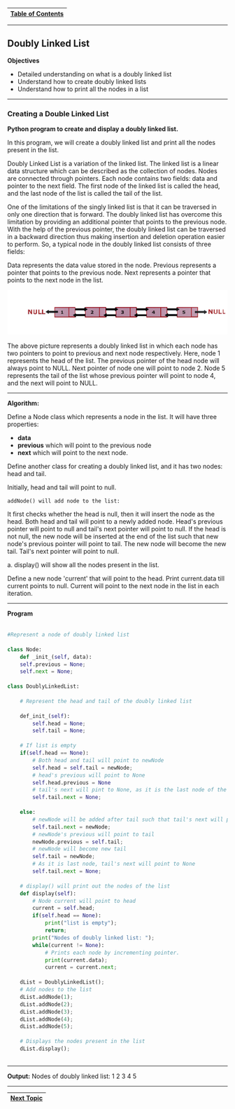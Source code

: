 |[Table of Contents](/master/00-Table-of-Contents.md)|
|---|

---

## Doubly Linked List

**Objectives**

* Detailed understanding on what is a doubly linked list
* Understand how to create doubly linked lists
* Understand how to print all the nodes in a list

---
### Creating a Double Linked List

**Python program to create and display a doubly linked list.**

In this program, we will create a doubly linked list and print all the nodes present in the list.

Doubly Linked List is a variation of the linked list. The linked list is a linear data structure which can be described as the collection of nodes. Nodes are connected through pointers. Each node contains two fields: data and pointer to the next field. The first node of the linked list is called the head, and the last node of the list is called the tail of the list.

One of the limitations of the singly linked list is that it can be traversed in only one direction that is forward. The doubly linked list has overcome this limitation by providing an additional pointer that points to the previous node. With the help of the previous pointer, the doubly linked list can be traversed in a backward direction thus making insertion and deletion operation easier to perform. So, a typical node in the doubly linked list consists of three fields:

Data represents the data value stored in the node.
Previous represents a pointer that points to the previous node.
Next represents a pointer that points to the next node in the list.


![](/Assets/null.png)

The above picture represents a doubly linked list in which each node has two pointers to point to previous and next node respectively. Here, node 1 represents the head of the list. The previous pointer of the head node will always point to NULL. Next pointer of node one will point to node 2. Node 5 represents the tail of the list whose previous pointer will point to node 4, and the next will point to NULL.

---

**Algorithm:**

Define a Node class which represents a node in the list. It will have three properties: 
* **data**
* **previous** which will point to the previous node
* **next** which will point to the next node.

Define another class for creating a doubly linked list, and it has two nodes: head and tail. 

Initially, head and tail will point to null.

```
addNode() will add node to the list:
```

It first checks whether the head is null, then it will insert the node as the head.
Both head and tail will point to a newly added node.
Head's previous pointer will point to null and tail's next pointer will point to null.
If the head is not null, the new node will be inserted at the end of the list 
such that new node's previous pointer will point to tail.
The new node will become the new tail. Tail's next pointer will point to null.

a. display() will show all the nodes present in the list.

Define a new node 'current' that will point to the head.
Print current.data till current points to null.
Current will point to the next node in the list in each iteration.

---

**Program**

```python

#Represent a node of doubly linked list

class Node:
    def _init_(self, data):
    self.previous = None;
    self.next = None;
    
class DoublyLinkedList:

    # Represent the head and tail of the doubly linked list
    
    def_init_(self):
        self.head = None;
        self.tail = None;
        
    # If list is empty
    if(self.head == None):
        # Both head and tail will point to newNode
        self.head = self.tail = newNode;
        # head's previous will point to None
        self.head.previous = None
        # tail's next will pint to None, as it is the last node of the list
        self.tail.next = None;
        
    else:
        # newNode will be added after tail such that tail's next will point to newNode
        self.tail.next = newNode;
        # newNode's previous will point to tail
        newNode.previous = self.tail;
        # newNode will become new tail
        self.tail = newNode;
        # As it is last node, tail's next will point to None
        self.tail.next = None;
        
    # display() will print out the nodes of the list
    def display(self):
        # Node current will point to head
        current = self.head;
        if(self.head == None):
            print("list is empty");
            return;
        print("Nodes of doubly linked list: ");
        while(current != None):
            # Prints each node by incrementing pointer.
            print(current.data);
            current = current.next;
            
    dList = DoublyLinkedList();
    # Add nodes to the list
    dList.addNode(1);
    dList.addNode(2);
    dList.addNode(3);
    dList.addNode(4);
    dList.addNode(5);
   
    # Displays the nodes present in the list
    dList.display();
    
```

---

**Output:**
Nodes of doubly linked list: 
1 2 3 4 5

---

|[Next Topic](/11_Linked_List_Demo.md)|
|---|
